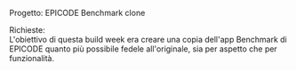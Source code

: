 Progetto: EPICODE Benchmark clone

Richieste:<br>
L'obiettivo di questa build week era creare una copia dell'app Benchmark di EPICODE quanto più possibile fedele all'originale, sia per aspetto che per funzionalità.
